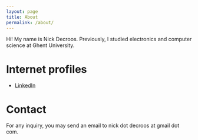 ```yaml
---
layout: page
title: About
permalink: /about/
---
```


Hi! My name is Nick Decroos. Previously, I studied electronics and computer science at Ghent University.

Internet profiles
==

* [LinkedIn](https://www.linkedin.com/in/nick-decroos-285105116/)

Contact
==

For any inquiry, you may send an email to nick dot decroos at gmail dot com.



